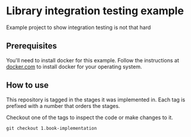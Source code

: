 # Library integration testing example

Example project to show integration testing is not that hard

## Prerequisites

You'll need to install docker for this example. Follow the instructions at [docker.com] to install docker for your
operating system.

[docker.com]: https://www.docker.com/products/docker-desktop

## How to use

This repository is tagged in the stages it was implemented in. Each tag is prefixed with a number that orders the 
stages.

Checkout one of the tags to inspect the code or make changes to it.

```
git checkout 1.book-implementation
```
